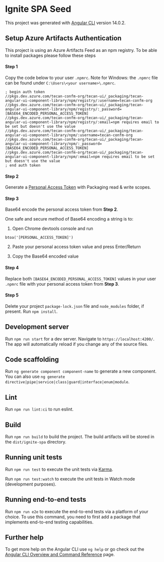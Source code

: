 # Ignite SPA Seed

This project was generated with [Angular CLI](https://github.com/angular/angular-cli) version 14.0.2.

## Setup Azure Artifacts Authentication

This project is using an Azure Artifacts Feed as an npm registry.
To be able to install packages please follow these steps

#### Step 1

Copy the code below to your user `.npmrc`.
Note for Windows: the `.npmrc` file can be found under `C:\Users\<your username>\.npmrc`.

```
; begin auth token
//pkgs.dev.azure.com/tecan-confm-org/tecan-ui/_packaging/tecan-angular-ui-component-library/npm/registry/:username=tecan-confm-org
//pkgs.dev.azure.com/tecan-confm-org/tecan-ui/_packaging/tecan-angular-ui-component-library/npm/registry/:_password=[BASE64_ENCODED_PERSONAL_ACCESS_TOKEN]
//pkgs.dev.azure.com/tecan-confm-org/tecan-ui/_packaging/tecan-angular-ui-component-library/npm/registry/:email=npm requires email to be set but doesn't use the value
//pkgs.dev.azure.com/tecan-confm-org/tecan-ui/_packaging/tecan-angular-ui-component-library/npm/:username=tecan-confm-org
//pkgs.dev.azure.com/tecan-confm-org/tecan-ui/_packaging/tecan-angular-ui-component-library/npm/:_password=[BASE64_ENCODED_PERSONAL_ACCESS_TOKEN]
//pkgs.dev.azure.com/tecan-confm-org/tecan-ui/_packaging/tecan-angular-ui-component-library/npm/:email=npm requires email to be set but doesn't use the value
; end auth token
```

#### Step 2

Generate a [Personal Access Token](https://dev.azure.com/tecan-confm-org/_details/security/tokens) with Packaging read & write scopes.

#### Step 3

Base64 encode the personal access token from **Step 2**.

One safe and secure method of Base64 encoding a string is to:

1. Open Chrome devtools console and run

```
btoa('[PERSONAL_ACCESS_TOKEN]')
```

2. Paste your personal access token value and press Enter/Return

3. Copy the Base64 encoded value

#### Step 4

Replace both `[BASE64_ENCODED_PERSONAL_ACCESS_TOKEN]` values in your user `.npmrc` file with your personal access token from **Step 3**.

#### Step 5

Delete your project `package-lock.json` file and `node_modules` folder, if present.
Run `npm install`.

## Development server

Run `npm run start` for a dev server. Navigate to `https://localhost:4200/`. The app will automatically reload if you change any of the source files.

## Code scaffolding

Run `ng generate component component-name` to generate a new component. You can also use `ng generate directive|pipe|service|class|guard|interface|enum|module`.

## Lint

Run `npm run lint:ci` to run eslint.

## Build

Run `npm run build` to build the project. The build artifacts will be stored in the `dist/ignite-spa` directory.

## Running unit tests

Run `npm run test` to execute the unit tests via [Karma](https://karma-runner.github.io).

Run `npm run test:watch` to execute the unit tests in Watch mode (development purposes).

## Running end-to-end tests

Run `npm run e2e` to execute the end-to-end tests via a platform of your choice. To use this command, you need to first add a package that implements end-to-end testing capabilities.

## Further help

To get more help on the Angular CLI use `ng help` or go check out the [Angular CLI Overview and Command Reference](https://angular.io/cli) page.
